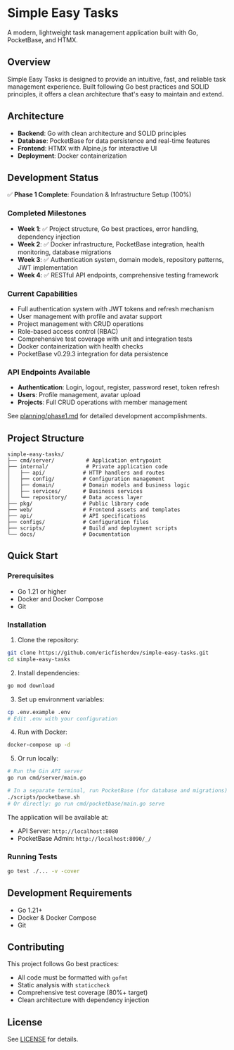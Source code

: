 # Simple Easy Tasks

A modern, lightweight task management application built with Go, PocketBase, and HTMX.

## Overview

Simple Easy Tasks is designed to provide an intuitive, fast, and reliable task management experience. Built following Go best practices and SOLID principles, it offers a clean architecture that's easy to maintain and extend.

## Architecture

- **Backend**: Go with clean architecture and SOLID principles
- **Database**: PocketBase for data persistence and real-time features
- **Frontend**: HTMX with Alpine.js for interactive UI
- **Deployment**: Docker containerization

## Development Status

✅ **Phase 1 Complete**: Foundation & Infrastructure Setup (100%)

### Completed Milestones
- **Week 1**: ✅ Project structure, Go best practices, error handling, dependency injection
- **Week 2**: ✅ Docker infrastructure, PocketBase integration, health monitoring, database migrations
- **Week 3**: ✅ Authentication system, domain models, repository patterns, JWT implementation
- **Week 4**: ✅ RESTful API endpoints, comprehensive testing framework

### Current Capabilities
- Full authentication system with JWT tokens and refresh mechanism
- User management with profile and avatar support
- Project management with CRUD operations
- Role-based access control (RBAC)
- Comprehensive test coverage with unit and integration tests
- Docker containerization with health checks
- PocketBase v0.29.3 integration for data persistence

### API Endpoints Available
- **Authentication**: Login, logout, register, password reset, token refresh
- **Users**: Profile management, avatar upload
- **Projects**: Full CRUD operations with member management

See [planning/phase1.md](../planning/phase1.md) for detailed development accomplishments.

## Project Structure

```
simple-easy-tasks/
├── cmd/server/          # Application entrypoint
├── internal/            # Private application code
│   ├── api/            # HTTP handlers and routes
│   ├── config/         # Configuration management
│   ├── domain/         # Domain models and business logic
│   ├── services/       # Business services
│   └── repository/     # Data access layer
├── pkg/                # Public library code
├── web/                # Frontend assets and templates
├── api/                # API specifications
├── configs/            # Configuration files
├── scripts/            # Build and deployment scripts
└── docs/               # Documentation
```

## Quick Start

### Prerequisites
- Go 1.21 or higher
- Docker and Docker Compose
- Git

### Installation

1. Clone the repository:
```bash
git clone https://github.com/ericfisherdev/simple-easy-tasks.git
cd simple-easy-tasks
```

2. Install dependencies:
```bash
go mod download
```

3. Set up environment variables:
```bash
cp .env.example .env
# Edit .env with your configuration
```

4. Run with Docker:
```bash
docker-compose up -d
```

5. Or run locally:
```bash
# Run the Gin API server
go run cmd/server/main.go

# In a separate terminal, run PocketBase (for database and migrations)
./scripts/pocketbase.sh
# Or directly: go run cmd/pocketbase/main.go serve
```

The application will be available at:
- API Server: `http://localhost:8080`
- PocketBase Admin: `http://localhost:8090/_/`

### Running Tests
```bash
go test ./... -v -cover
```

## Development Requirements

- Go 1.21+
- Docker & Docker Compose
- Git

## Contributing

This project follows Go best practices:
- All code must be formatted with `gofmt`
- Static analysis with `staticcheck`
- Comprehensive test coverage (80%+ target)
- Clean architecture with dependency injection

## License

See [LICENSE](LICENSE) for details.